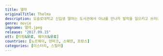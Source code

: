 ```yaml
---
title: 델마
originalTitle: Thelma
description: 오슬로대학교 신입생 델마는 도서관에서 아냐를 만나자 발작을 일으키고 쓰러진다. 엄격한 종교적 가정에서 자란 그녀는 아픈 사실을 부모에게 숨기고 아냐에게 끌리는 자신의 감정을 억누른다. 하지만 그럴수록 그녀 안에 잠재된 초자연적인 힘이 감당할 수 없을 만큼 용솟음치려 한다.
genre: movie
imgname: 델마.jpeg
release: "2017.09.15"
ott: [티빙&유료, 웨이브&유료]
countries: [노르웨이, 덴마크, 스웨덴, 프랑스]
categories: [미스터리, 스릴러]
---
```

